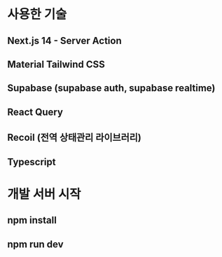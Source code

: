 # 사용한 기술

## Next.js 14 - Server Action

## Material Tailwind CSS

## Supabase (supabase auth, supabase realtime)

## React Query

## Recoil (전역 상태관리 라이브러리)

## Typescript

# 개발 서버 시작

## npm install

## npm run dev
